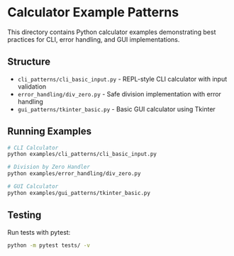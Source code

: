# Calculator Example Patterns

This directory contains Python calculator examples demonstrating best practices for CLI, error handling, and GUI implementations.

## Structure

- `cli_patterns/cli_basic_input.py` - REPL-style CLI calculator with input validation
- `error_handling/div_zero.py` - Safe division implementation with error handling
- `gui_patterns/tkinter_basic.py` - Basic GUI calculator using Tkinter

## Running Examples

```bash
# CLI Calculator
python examples/cli_patterns/cli_basic_input.py

# Division by Zero Handler
python examples/error_handling/div_zero.py

# GUI Calculator
python examples/gui_patterns/tkinter_basic.py
```

## Testing

Run tests with pytest:
```bash
python -m pytest tests/ -v
```
